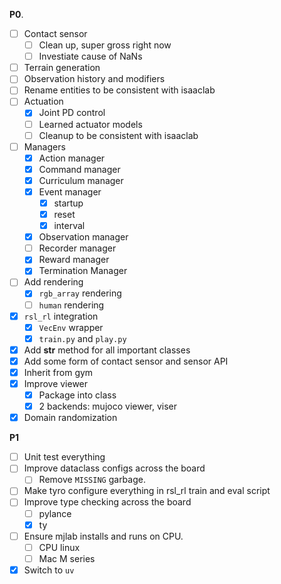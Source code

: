 **P0**.

- [ ] Contact sensor
  - [ ] Clean up, super gross right now
  - [ ] Investiate cause of NaNs
- [ ] Terrain generation
- [ ] Observation history and modifiers
- [ ] Rename entities to be consistent with isaaclab
- [ ] Actuation
  - [x] Joint PD control
  - [ ] Learned actuator models
  - [ ] Cleanup to be consistent with isaaclab
- [ ] Managers
  - [x] Action manager
  - [x] Command manager
  - [x] Curriculum manager
  - [x] Event manager
    - [x] startup
    - [x] reset
    - [x] interval
  - [x] Observation manager
  - [ ] Recorder manager
  - [x] Reward manager
  - [x] Termination Manager
- [ ] Add rendering
  - [x] `rgb_array` rendering
  - [ ] `human` rendering
- [x] `rsl_rl` integration
  - [x] `VecEnv` wrapper
  - [x] `train.py` and `play.py`
- [x] Add __str__ method for all important classes
- [x] Add some form of contact sensor and sensor API
- [x] Inherit from gym
- [x] Improve viewer
  - [x] Package into class
  - [x] 2 backends: mujoco viewer, viser
- [x] Domain randomization

**P1**

- [ ] Unit test everything
- [ ] Improve dataclass configs across the board
  - [ ] Remove `MISSING` garbage.
- [ ] Make tyro configure everything in rsl_rl train and eval script
- [ ] Improve type checking across the board
  - [ ] pylance
  - [x] ty
- [ ] Ensure mjlab installs and runs on CPU.
  - [ ] CPU linux
  - [ ] Mac M series
- [x] Switch to `uv`